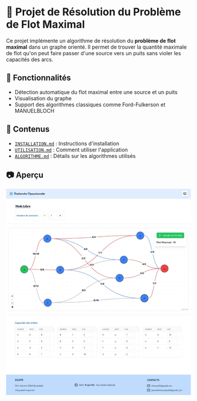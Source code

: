 # 🔮 Projet de Résolution du Problème de Flot Maximal

Ce projet implémente un algorithme de résolution du **problème de flot maximal** dans un graphe orienté. Il permet de trouver la quantité maximale de flot qu'on peut faire passer d'une source vers un puits sans violer les capacités des arcs.

## 🚀 Fonctionnalités

- Détection automatique du flot maximal entre une source et un puits
- Visualisation du graphe
- Support des algorithmes classiques comme Ford-Fulkerson et MANUELBLOCH

## 📁 Contenus

- [`INSTALLATION.md`](./docs/INSTALLATION.md) : Instructions d'installation
- [`UTILISATION.md`](./docs/UTILISATION.md) : Comment utiliser l'application
- [`ALGORITHME.md`](./docs/ALGORITHME.md) : Détails sur les algorithmes utilisés

## 📷 Aperçu

![Aperçu de l'application](./public/assets/screenshot.jpeg)

